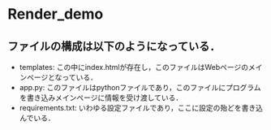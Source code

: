 # Render_demo

## ファイルの構成は以下のようになっている．

- templates: この中にindex.htmlが存在し，このファイルはWebページのメインページとなっている．
- app.py: このファイルはpythonファイルであり，このファイルにプログラムを書き込みメインページに情報を受け渡している．
- requirements.txt: いわゆる設定ファイルであり，ここに設定の殆どを書き込んでいる．